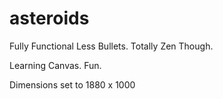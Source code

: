 asteroids
=========

Fully Functional Less Bullets. Totally Zen Though.

Learning Canvas. Fun.

Dimensions set to 1880 x 1000
